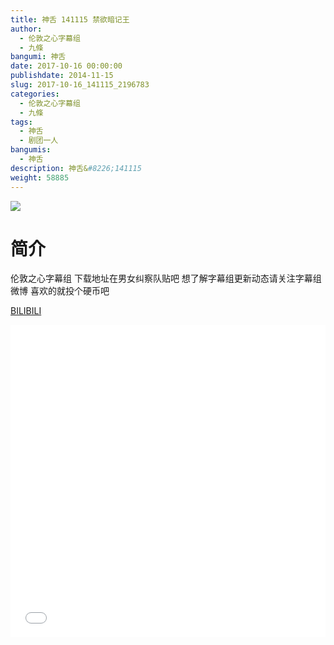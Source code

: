 ```yaml
---
title: 神舌 141115 禁欲暗记王
author: 
  - 伦敦之心字幕组
  - 九條
bangumi: 神舌
date: 2017-10-16 00:00:00
publishdate: 2014-11-15
slug: 2017-10-16_141115_2196783
categories: 
  - 伦敦之心字幕组
  - 九條
tags: 
  - 神舌
  - 剧团一人
bangumis: 
  - 神舌
description: 神舌&#8226;141115
weight: 58885
---
```


![](https://i.imgur.com/VCJ9Z0p.jpg)

# 简介  
伦敦之心字幕组 下载地址在男女纠察队贴吧 想了解字幕组更新动态请关注字幕组微博 喜欢的就投个硬币吧

  [BILIBILI](https://www.bilibili.com/video/av2196783/)


<div class="vcontainer">  <iframe class='video' src="//www.bilibili.com/html/html5player.html?cid=3413126&aid=2196783" width="100%" height="500" frameborder="0" allowfullscreen="allowfullscreen"></iframe></div>
